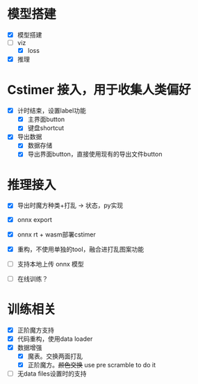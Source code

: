 # 模型搭建

- [x] 模型搭建
- [ ] viz
  - [x] loss
- [x] 推理

# Cstimer 接入，用于收集人类偏好

- [x] 计时结束，设置label功能
    - [x] 主界面button
    - [x] 键盘shortcut
- [x] 导出数据
    - [x] 数据存储
    - [x] 导出界面button，直接使用现有的导出文件button

# 推理接入

- [x] 导出时魔方种类+打乱 -> 状态，py实现
- [x] onnx export
- [x] onnx rt + wasm部署cstimer
- [x] 重构，不使用单独的tool，融合进打乱图案功能
- [ ] 支持本地上传 onnx 模型
- [ ] 在线训练？


# 训练相关

- [x] 正阶魔方支持
- [x] 代码重构，使用data loader
- [x] 数据增强
  - [x] 魔表。交换两面打乱
  - [x] 正阶魔方。~~颜色交换~~ use pre scramble to do it
- [ ] 无data files设置时的支持